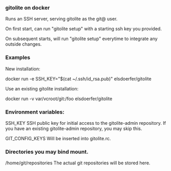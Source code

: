 ### gitolite on docker

Runs an SSH server, serving gitolite as the git@ user.

On first start, can run "gitolite setup" with a starting ssh key you provided.

On subsequent starts, will run "gitolite setup" everytime to integrate any
outside changes.

### Examples

New installation:

  docker run -e SSH_KEY="$(cat ~/.ssh/id_rsa.pub)" elsdoerfer/gitolite

Use an existing gitolite installation:

  docker run -v var/vcroot/git:/foo elsdoerfer/gitolite

### Environment variables:

SSH_KEY
  SSH public key for initial access to the gitolite-admin repository. If you
  have an existing gitolite-admin repository, you may skip this.

GIT_CONFIG_KEYS
  Will be inserted into gitolite.rc.

### Directories you may bind mount.

/home/git/repositories
  The actual git repositories will be stored here.
